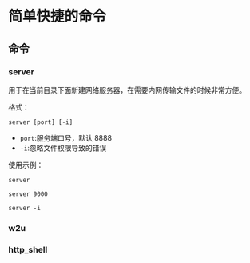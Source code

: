 # 简单快捷的命令

## 命令

### server

用于在当前目录下面新建网络服务器，在需要内网传输文件的时候非常方便。

格式：

`server [port] [-i]`

- `port`:服务端口号，默认 8888
- `-i`:忽略文件权限导致的错误

使用示例：

`server`  

`server 9000`

`server -i`

### w2u

### http_shell
